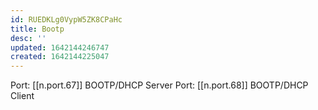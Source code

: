 ```yaml
---
id: RUEDKLg0VypW5ZK8CPaHc
title: Bootp
desc: ''
updated: 1642144246747
created: 1642144225047
---
```


Port: [[n.port.67]] BOOTP/DHCP Server
Port: [[n.port.68]] BOOTP/DHCP Client

